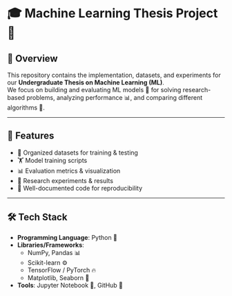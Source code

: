 # 🎓 Machine Learning Thesis Project 🤖

## 📌 Overview  
This repository contains the implementation, datasets, and experiments for our **Undergraduate Thesis on Machine Learning (ML)**.  
We focus on building and evaluating ML models 🧠 for solving research-based problems, analyzing performance 📊, and comparing different algorithms 🔬.

---

## 🚀 Features  
- 📂 Organized datasets for training & testing  
- 🏋️ Model training scripts  
- 📊 Evaluation metrics & visualization  
- 🔬 Research experiments & results  
- 📝 Well-documented code for reproducibility  

---

## 🛠️ Tech Stack  
- **Programming Language**: Python 🐍  
- **Libraries/Frameworks**:  
  - NumPy, Pandas 📊  
  - Scikit-learn ⚙️  
  - TensorFlow / PyTorch 🔥  
  - Matplotlib, Seaborn 🎨  
- **Tools**: Jupyter Notebook 📓, GitHub 🐙  

